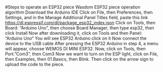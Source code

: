 #Steps to operate an ESP32 piece
Wasdom ESP32 piece operation algorithm
Download the Arduino IDE
 Click on File, then Preferences, then Settings, and in the Manage Additional Panel Titles field, paste this link
  https://dl.espressif.com/dl/package_esp32_index.json
 Click on Tools, then Board: “Arduino Uno”, then choose Board Manager, then type esp32, then click Install
  Now after downloading it, click on Tools and then Panel: “Arduino Uno” You will see ESP32 Arduino click on it
  Now connect the device to the USB cable
  After pressing the ESP32 Arduino in step 4, a menu will appear, choose WEMOS DI MINI ESP32.
  Now, click on Tools, then Port.”Com3”, then Com3
  Now we want to turn on the ESP light, click on File, then Examples, then 01.Basics, then Blink.
  Then click on the arrow sign to upload the code to the piece.
